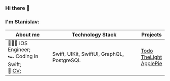 ### Hi there 👋
### I'm Stanislav:

**About me** | **Technology Stack** | **Projects**
----------------------- | ----------------------- | -----------------------
🧑🏼‍💻 iOS Engineer;<br>🏎 Coding in Swift;<br>📄 <a href="https://github.com/stanislavleonchik/stanislavleonchik/blob/main/ios-dev-stanislav-leonchik.pdf">CV</a>;| Swift, UIKit, SwiftUI, GraphQL, PostgreSQL | <br>[Todo](https://github.com/stanislavleonchik/todo-app)<br>[TheLight](https://github.com/stanislavleonchik/TheLight)<br>[ApplePie](https://github.com/stanislavleonchik/ApplePie)<br><br>
<!--
**stanislavleonchik/stanislavleonchik** is a ✨ _special_ ✨ repository because its `README.md` (this file) appears on your GitHub profile.

Here are some ideas to get you started:

- 🔭 I’m currently working on ...
- 🌱 I’m currently learning ...
- 👯 I’m looking to collaborate on ...
- 🤔 I’m looking for help with ...
- 💬 Ask me about ...
- 📫 How to reach me: ...
- 😄 Pronouns: ...
- ⚡ Fun fact: ...
-->
